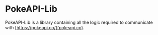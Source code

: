 # PokeAPI-Lib

PokeAPI-Lib is a library containing all the logic required to communicate with [https://pokeapi.co/](pokeapi.co).
